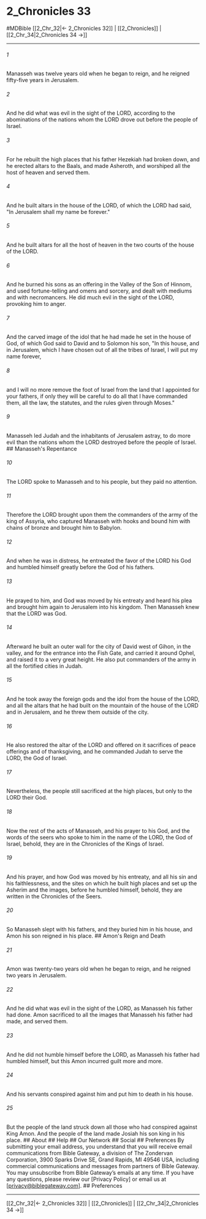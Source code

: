 # 2_Chronicles 33
#MDBible
[[2_Chr_32|← 2_Chronicles 32]] | [[2_Chronicles]] | [[2_Chr_34|2_Chronicles 34 →]]

***


###### 1 
Manasseh was twelve years old when he began to reign, and he reigned fifty-five years in Jerusalem. 

###### 2 
And he did what was evil in the sight of the LORD, according to the abominations of the nations whom the LORD drove out before the people of Israel. 

###### 3 
For he rebuilt the high places that his father Hezekiah had broken down, and he erected altars to the Baals, and made Asheroth, and worshiped all the host of heaven and served them. 

###### 4 
And he built altars in the house of the LORD, of which the LORD had said, "In Jerusalem shall my name be forever." 

###### 5 
And he built altars for all the host of heaven in the two courts of the house of the LORD. 

###### 6 
And he burned his sons as an offering in the Valley of the Son of Hinnom, and used fortune-telling and omens and sorcery, and dealt with mediums and with necromancers. He did much evil in the sight of the LORD, provoking him to anger. 

###### 7 
And the carved image of the idol that he had made he set in the house of God, of which God said to David and to Solomon his son, "In this house, and in Jerusalem, which I have chosen out of all the tribes of Israel, I will put my name forever, 

###### 8 
and I will no more remove the foot of Israel from the land that I appointed for your fathers, if only they will be careful to do all that I have commanded them, all the law, the statutes, and the rules given through Moses." 

###### 9 
Manasseh led Judah and the inhabitants of Jerusalem astray, to do more evil than the nations whom the LORD destroyed before the people of Israel. ## Manasseh's Repentance 

###### 10 
The LORD spoke to Manasseh and to his people, but they paid no attention. 

###### 11 
Therefore the LORD brought upon them the commanders of the army of the king of Assyria, who captured Manasseh with hooks and bound him with chains of bronze and brought him to Babylon. 

###### 12 
And when he was in distress, he entreated the favor of the LORD his God and humbled himself greatly before the God of his fathers. 

###### 13 
He prayed to him, and God was moved by his entreaty and heard his plea and brought him again to Jerusalem into his kingdom. Then Manasseh knew that the LORD was God. 

###### 14 
Afterward he built an outer wall for the city of David west of Gihon, in the valley, and for the entrance into the Fish Gate, and carried it around Ophel, and raised it to a very great height. He also put commanders of the army in all the fortified cities in Judah. 

###### 15 
And he took away the foreign gods and the idol from the house of the LORD, and all the altars that he had built on the mountain of the house of the LORD and in Jerusalem, and he threw them outside of the city. 

###### 16 
He also restored the altar of the LORD and offered on it sacrifices of peace offerings and of thanksgiving, and he commanded Judah to serve the LORD, the God of Israel. 

###### 17 
Nevertheless, the people still sacrificed at the high places, but only to the LORD their God. 

###### 18 
Now the rest of the acts of Manasseh, and his prayer to his God, and the words of the seers who spoke to him in the name of the LORD, the God of Israel, behold, they are in the Chronicles of the Kings of Israel. 

###### 19 
And his prayer, and how God was moved by his entreaty, and all his sin and his faithlessness, and the sites on which he built high places and set up the Asherim and the images, before he humbled himself, behold, they are written in the Chronicles of the Seers. 

###### 20 
So Manasseh slept with his fathers, and they buried him in his house, and Amon his son reigned in his place. ## Amon's Reign and Death 

###### 21 
Amon was twenty-two years old when he began to reign, and he reigned two years in Jerusalem. 

###### 22 
And he did what was evil in the sight of the LORD, as Manasseh his father had done. Amon sacrificed to all the images that Manasseh his father had made, and served them. 

###### 23 
And he did not humble himself before the LORD, as Manasseh his father had humbled himself, but this Amon incurred guilt more and more. 

###### 24 
And his servants conspired against him and put him to death in his house. 

###### 25 
But the people of the land struck down all those who had conspired against King Amon. And the people of the land made Josiah his son king in his place. ## About ## Help ## Our Network ## Social ## Preferences By submitting your email address, you understand that you will receive email communications from Bible Gateway, a division of The Zondervan Corporation, 3900 Sparks Drive SE, Grand Rapids, MI 49546 USA, including commercial communications and messages from partners of Bible Gateway. You may unsubscribe from Bible Gateway&rsquo;s emails at any time. If you have any questions, please review our [Privacy Policy] or email us at [privacy@biblegateway.com]. ## Preferences

***

[[2_Chr_32|← 2_Chronicles 32]] | [[2_Chronicles]] | [[2_Chr_34|2_Chronicles 34 →]]
